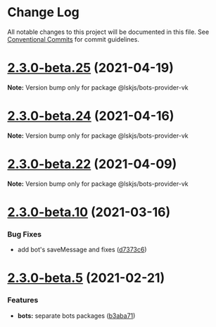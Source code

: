 # Change Log

All notable changes to this project will be documented in this file.
See [Conventional Commits](https://conventionalcommits.org) for commit guidelines.

# [2.3.0-beta.25](https://github.com/lskjs/lskjs/tree/master/packages/bots-provider-vk/compare/v2.3.0-beta.24...v2.3.0-beta.25) (2021-04-19)

**Note:** Version bump only for package @lskjs/bots-provider-vk





# [2.3.0-beta.24](https://github.com/lskjs/lskjs/tree/master/packages/bots-provider-vk/compare/v2.3.0-beta.23...v2.3.0-beta.24) (2021-04-16)

**Note:** Version bump only for package @lskjs/bots-provider-vk





# [2.3.0-beta.22](https://github.com/lskjs/lskjs/tree/master/packages/bots-provider-vk/compare/v2.3.0-beta.21...v2.3.0-beta.22) (2021-04-09)

**Note:** Version bump only for package @lskjs/bots-provider-vk





# [2.3.0-beta.10](https://github.com/lskjs/lskjs/tree/master/packages/bots-provider-vk/compare/v2.3.0-beta.9...v2.3.0-beta.10) (2021-03-16)


### Bug Fixes

* add bot's saveMessage and fixes ([d7373c6](https://github.com/lskjs/lskjs/tree/master/packages/bots-provider-vk/commit/d7373c6364282613c4008ff617e375bf6974c37e))





# [2.3.0-beta.5](https://github.com/lskjs/lskjs/tree/master/packages/bots-provider-vk/compare/v2.3.0-beta.4...v2.3.0-beta.5) (2021-02-21)


### Features

* **bots:** separate bots packages ([b3aba71](https://github.com/lskjs/lskjs/tree/master/packages/bots-provider-vk/commit/b3aba716c36ee27896685b645a0f77808fecba92))
